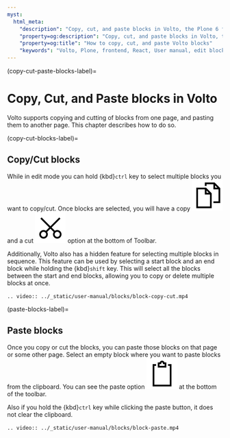 ```yaml
---
myst:
  html_meta:
    "description": "Copy, cut, and paste blocks in Volto, the Plone 6 frontend."
    "property=og:description": "Copy, cut, and paste blocks in Volto, the Plone 6 frontend."
    "property=og:title": "How to copy, cut, and paste Volto blocks"
    "keywords": "Volto, Plone, frontend, React, User manual, edit blocks, copy, cut, paste"
---
```


(copy-cut-paste-blocks-label)=

# Copy, Cut, and Paste blocks in Volto

Volto supports copying and cutting of blocks from one page, and pasting them to another page.
This chapter describes how to do so.

(copy-cut-blocks-label)=

## Copy/Cut blocks

While in edit mode you can hold {kbd}`ctrl` key to select multiple blocks you want to copy/cut.
Once blocks are selected, you will have a copy <img alt="../_static/copy.svg" src="../_static/copy.svg" class="inline"> and a cut <img alt="../_static/cut.svg" src="../_static/cut.svg" class="inline"> option at the bottom of Toolbar.

Additionally, Volto also has a hidden feature for selecting multiple blocks in sequence.
This feature can be used by selecting a start block and an end block while holding the {kbd}`shift` key.
This will select all the blocks between the start and end blocks, allowing you to copy or delete multiple blocks at once.

```{eval-rst}
.. video:: ../_static/user-manual/blocks/block-copy-cut.mp4
```

(paste-blocks-label)=

## Paste blocks

Once you copy or cut the blocks, you can paste those blocks on that page or some other page.
Select an empty block where you want to paste blocks from the clipboard.
You can see the paste option <img alt="../_static/paste.svg" src="../_static/paste.svg" class="inline"> at the bottom of the toolbar.

Also if you hold the {kbd}`ctrl` key while clicking the paste button, it does not clear the clipboard.

```{eval-rst}
.. video:: ../_static/user-manual/blocks/block-paste.mp4
```